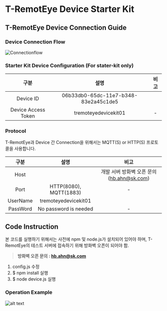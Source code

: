 # T-RemotEye Device Starter Kit

## T-RemotEye Device Connection Guide


### Device Connection Flow
![Connectionflow](https://github.com/tremoteye/device-starter-kit/blob/master/images/Screenshot2.png)

### Starter Kit Device Configuration (For stater-kit only)
| 구분   |      설명      |  비고  |
|:----------:|:-------------:|:------:|
| Device ID | 06b33db0-65dc-11e7-b348-83e2a45c1de5 | |
| Device Access Token |   tremoteyedevicekit01  |  - |


### Protocol
T-RemotEye과 Device 간 Connection을 위해서는 MQTT(S) or HTTP(S) 프로토콜을 사용합니다.

| 구분   |      설명      |  비고  |
|:----------:|:-------------:|:------:|
| Host |   | 개발 서버 방화벽 오픈 문의 (hb.ahn@sk.com) |
| Port |   HTTP(8080), MQTT(1883)   |  - |
| UserName | tremoteyedevicekit01 |  |
| PassWord | No password is needed |      -   |

## Code Instruction
본 코드를 실행하기 위해서는 사전에 npm 및 node.js가 설치되어 있어야 하며, T-RemotEye의 테스트 서버에 접속하기 위해 방화벽 오픈이 되어야 함.<br>
>**방화벽 오픈 문의 : hb.ahn@sk.com**

1.  config.js 수정
2.  $ npm install 실행
3.  $ node device.js 실행

### Operation Example
![alt text](https://github.com/tremoteye/device-starter-kit/blob/master/images/Screenshot1.png)
